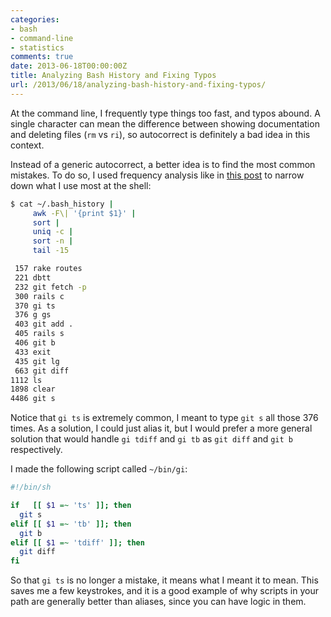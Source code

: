 ```yaml
---
categories:
- bash
- command-line
- statistics
comments: true
date: 2013-06-18T00:00:00Z
title: Analyzing Bash History and Fixing Typos
url: /2013/06/18/analyzing-bash-history-and-fixing-typos/
---
```


At the command line, I frequently type things too fast, and typos abound. A single character can mean the difference between showing documentation and deleting files (`rm` vs `ri`), so autocorrect is definitely a bad idea in this context.

Instead of a generic autocorrect, a better idea is to find the most common mistakes. To do so, I used frequency analysis like in [this post](/blog/2013/01/28/reinventing-the-wheel-or-how-i-learned-to-stop-coding-and-read-the-manpages/) to narrow down what I use most at the shell:

``` bash
$ cat ~/.bash_history | 
     awk -F\| '{print $1}' | 
     sort | 
     uniq -c | 
     sort -n | 
     tail -15

 157 rake routes
 221 dbtt
 232 git fetch -p
 300 rails c
 370 gi ts
 376 g gs
 403 git add .
 405 rails s
 406 git b
 433 exit
 435 git lg
 663 git diff
1112 ls
1898 clear
4486 git s
```

Notice that `gi ts` is extremely common, I meant to type `git s` all those 376 times. As a solution, I could just alias it, but I would prefer a more general solution that would handle `gi tdiff` and `gi tb` as `git diff` and `git b` respectively.

I made the following script called `~/bin/gi`:

``` bash
#!/bin/sh

if   [[ $1 =~ 'ts' ]]; then
  git s
elif [[ $1 =~ 'tb' ]]; then
  git b 
elif [[ $1 =~ 'tdiff' ]]; then
  git diff
fi
```

So that `gi ts` is no longer a mistake, it means what I meant it to mean. This saves me a few keystrokes, and it is a good example of why scripts in your path are generally better than aliases, since you can have logic in them.
